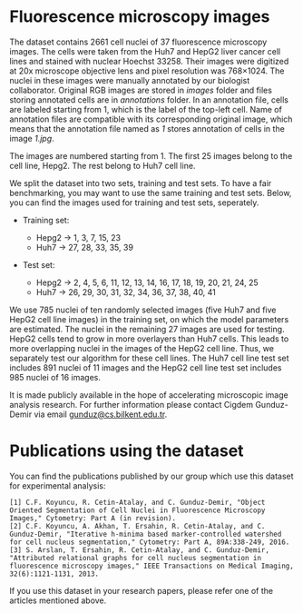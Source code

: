 # Fluorescence microscopy images

The dataset contains 2661 cell nuclei of 37 fluorescence microscopy images. The cells were taken from the Huh7 and HepG2 liver cancer cell lines and stained with nuclear Hoechst 33258. Their images were digitized at 20x microscope objective lens and pixel resolution was 768×1024. The nuclei in these images were manually annotated by our biologist collaborator. Original RGB images are stored in *images* folder and files storing annotated cells are in *annotations* folder. In an annotation file, cells are labeled starting from 1, which is the label of the top-left cell. Name of annotation files are compatible with its corresponding original image, which means that the annotation file named as *1* stores annotation of cells in the image *1.jpg*. 

The images are numbered starting from 1. The first 25 images belong to the cell line, Hepg2. The rest belong to Huh7 cell line. 

We split the dataset into two sets, training and test sets. To have a fair benchmarking, you may want to use the same training and test sets. Below, you can find the images used for training and test sets, seperately.


* Training set: 
    * Hepg2 -> 1, 3, 7, 15, 23
    * Huh7 -> 27, 28, 33, 35, 39
    
* Test set: 
    * Hepg2 -> 2, 4, 5, 6, 11, 12, 13, 14, 16, 17, 18, 19, 20, 21, 24, 25
    * Huh7 -> 26, 29, 30, 31, 32, 34, 36, 37, 38, 40, 41
    
We use 785 nuclei of ten randomly selected images (five Huh7 and five HepG2 cell line images) in the training set, on which the model parameters are estimated. The nuclei in the remaining 27 images are used for testing. HepG2 cells tend to grow in more overlayers than Huh7 cells. This leads to more overlapping nuclei in the images of the HepG2 cell line. Thus, we separately test our algorithm for these cell lines. The Huh7 cell line test set includes 891 nuclei of 11 images and the HepG2 cell line test set includes 985 nuclei of 16 images.

It is made publicly available in the hope of accelerating microscopic image analysis research. For further information please contact Cigdem Gunduz-Demir via email gunduz@cs.bilkent.edu.tr.

# Publications using the dataset
You can find the publications published by our group which use this dataset for experimental analysis:
```
[1] C.F. Koyuncu, R. Cetin-Atalay, and C. Gunduz-Demir, "Object Oriented Segmentation of Cell Nuclei in Fluorescence Microscopy Images," Cytometry: Part A (in revision).
[2] C.F. Koyuncu, A. Akhan, T. Ersahin, R. Cetin-Atalay, and C. Gunduz-Demir, "Iterative h-minima based marker-controlled watershed for cell nucleus segmentation," Cytometry: Part A, 89A:338-249, 2016.
[3] S. Arslan, T. Ersahin, R. Cetin-Atalay, and C. Gunduz-Demir, "Attributed relational graphs for cell nucleus segmentation in fluorescence microscopy images," IEEE Transactions on Medical Imaging, 32(6):1121-1131, 2013.
```
If you use this dataset in your research papers, please refer one of the articles mentioned above.
